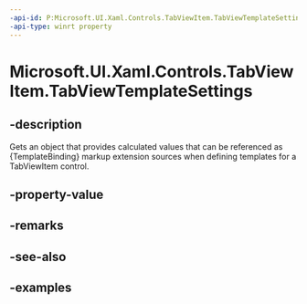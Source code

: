 ```yaml
---
-api-id: P:Microsoft.UI.Xaml.Controls.TabViewItem.TabViewTemplateSettings
-api-type: winrt property
---
```


# Microsoft.UI.Xaml.Controls.TabViewItem.TabViewTemplateSettings

<!--
public Microsoft.UI.Xaml.Controls.TabViewItemTemplateSettings TabViewTemplateSettings { get; }
-->

## -description

Gets an object that provides calculated values that can be referenced as {TemplateBinding} markup extension sources when defining templates for a TabViewItem control.

## -property-value

## -remarks

## -see-also

## -examples

